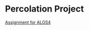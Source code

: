 # Percolation Project
[Assignment for ALGS4](https://www.coursera.org/learn/algorithms-part1/programming/Lhp5z/percolation)
